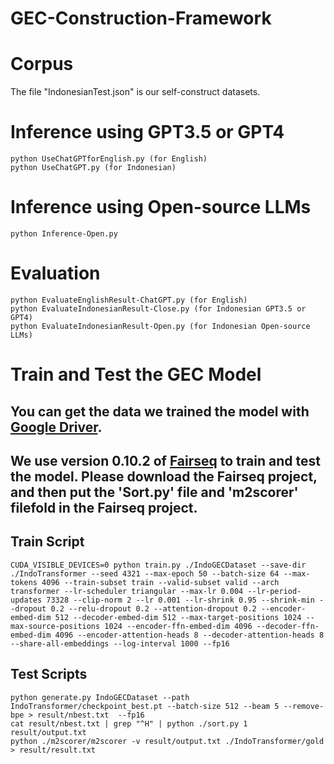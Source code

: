 # GEC-Construction-Framework

# Corpus
The file "IndonesianTest.json" is our self-construct datasets.

# Inference using GPT3.5 or GPT4
    python UseChatGPTforEnglish.py (for English)
    python UseChatGPT.py (for Indonesian)    

# Inference using Open-source LLMs
    python Inference-Open.py

# Evaluation
    python EvaluateEnglishResult-ChatGPT.py (for English)
    python EvaluateIndonesianResult-Close.py (for Indonesian GPT3.5 or GPT4)
    python EvaluateIndonesianResult-Open.py (for Indonesian Open-source LLMs)

# Train and Test the GEC Model

## You can get the data we trained the model with [Google Driver](https://drive.google.com/file/d/18Ozx6LHraEX_2hNHfMWv7PXnAGdun6Ja/view?usp=sharing).

## We use version 0.10.2 of [Fairseq](https://github.com/facebookresearch/fairseq/releases/tag/v0.10.2) to train and test the model. Please download the Fairseq project, and then put the 'Sort.py' file and 'm2scorer' filefold in the Fairseq project.

## Train Script
    CUDA_VISIBLE_DEVICES=0 python train.py ./IndoGECDataset --save-dir ./IndoTransformer --seed 4321 --max-epoch 50 --batch-size 64 --max-tokens 4096 --train-subset train --valid-subset valid --arch transformer --lr-scheduler triangular --max-lr 0.004 --lr-period-updates 73328 --clip-norm 2 --lr 0.001 --lr-shrink 0.95 --shrink-min --dropout 0.2 --relu-dropout 0.2 --attention-dropout 0.2 --encoder-embed-dim 512 --decoder-embed-dim 512 --max-target-positions 1024 --max-source-positions 1024 --encoder-ffn-embed-dim 4096 --decoder-ffn-embed-dim 4096 --encoder-attention-heads 8 --decoder-attention-heads 8 --share-all-embeddings --log-interval 1000 --fp16

## Test Scripts
    python generate.py IndoGECDataset --path IndoTransformer/checkpoint_best.pt --batch-size 512 --beam 5 --remove-bpe > result/nbest.txt  --fp16
    cat result/nbest.txt | grep "^H" | python ./sort.py 1 result/output.txt
    python ./m2scorer/m2scorer -v result/output.txt ./IndoTransformer/gold > result/result.txt
